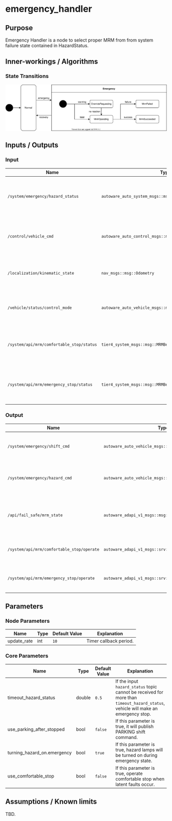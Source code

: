 # emergency_handler

## Purpose

Emergency Handler is a node to select proper MRM from from system failure state contained in HazardStatus.

## Inner-workings / Algorithms

### State Transitions

![fail-safe-state](image/fail-safe-state.drawio.svg)

## Inputs / Outputs

### Input

| Name                                      | Type                                                       | Description                                                                   |
| ----------------------------------------- | ---------------------------------------------------------- | ----------------------------------------------------------------------------- |
| `/system/emergency/hazard_status`         | `autoware_auto_system_msgs::msg::HazardStatusStamped`      | Used to select proper MRM from system failure state contained in HazardStatus |
| `/control/vehicle_cmd`                    | `autoware_auto_control_msgs::msg::AckermannControlCommand` | Used as reference when generate Emergency Control Command                     |
| `/localization/kinematic_state`           | `nav_msgs::msg::Odometry`                                  | Used to decide whether vehicle is stopped or not                              |
| `/vehicle/status/control_mode`            | `autoware_auto_vehicle_msgs::msg::ControlModeReport`       | Used to check vehicle mode: autonomous or manual                              |
| `/system/api/mrm/comfortable_stop/status` | `tier4_system_msgs::msg::MRMBehaviorStatus`                | Used to check if MRM comfortable stop operation is available                  |
| `/system/api/mrm/emergency_stop/status`   | `tier4_system_msgs::msg::MRMBehaviorStatus`                | Used to check if MRM emergency stop operation is available                    |

### Output

| Name                                       | Type                                                   | Description                                           |
| ------------------------------------------ | ------------------------------------------------------ | ----------------------------------------------------- |
| `/system/emergency/shift_cmd`              | `autoware_auto_vehicle_msgs::msg::GearCommand`         | Required to execute proper MRM (send gear cmd)        |
| `/system/emergency/hazard_cmd`             | `autoware_auto_vehicle_msgs::msg::HazardLightsCommand` | Required to execute proper MRM (send turn signal cmd) |
| `/api/fail_safe/mrm_state`                 | `autoware_adapi_v1_msgs::msg::MRMState`                | Inform MRM execution state and selected MRM behavior  |
| `/system/api/mrm/comfortable_stop/operate` | `autoware_adapi_v1_msgs::srv::OperateMRM`              | Execution order for MRM comfortable stop              |
| `/system/api/mrm/emergency_stop/operate`   | `autoware_adapi_v1_msgs::srv::OperateMRM`              | Execution order for MRM emergency stop                |

## Parameters

### Node Parameters

| Name        | Type | Default Value | Explanation            |
| ----------- | ---- | ------------- | ---------------------- |
| update_rate | int  | `10`          | Timer callback period. |

### Core Parameters

| Name                        | Type   | Default Value | Explanation                                                                                                                       |
| --------------------------- | ------ | ------------- | --------------------------------------------------------------------------------------------------------------------------------- |
| timeout_hazard_status       | double | `0.5`         | If the input `hazard_status` topic cannot be received for more than `timeout_hazard_status`, vehicle will make an emergency stop. |
| use_parking_after_stopped   | bool   | `false`       | If this parameter is true, it will publish PARKING shift command.                                                                 |
| turning_hazard_on.emergency | bool   | `true`        | If this parameter is true, hazard lamps will be turned on during emergency state.                                                 |
| use_comfortable_stop        | bool   | `false`       | If this parameter is true, operate comfortable stop when latent faults occur.                                                     |

## Assumptions / Known limits

TBD.
